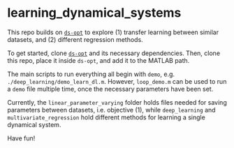 # learning_dynamical_systems

This repo builds on [`ds-opt`](https://github.com/nbfigueroa/ds-opt) to explore (1) transfer learning between similar datasets, and (2) different regression methods.

To get started, clone [`ds-opt`](https://github.com/nbfigueroa/ds-opt) and its necessary dependencies. Then, clone this repo, place it inside `ds-opt`, and add it to the MATLAB path.

The main scripts to run everything all begin with `demo`, e.g. `./deep_learning/demo_learn_dl.m`. However, `loop_demo.m` can be used to run a `demo` file multiple time, once the necessary parameters have been set.

Currently, the `linear_parameter_varying` folder holds files needed for saving parameters between datasets, i.e. objective (1), while `deep_learning` and `multivariate_regression` hold different methods for learning a single dynamical system.

Have fun!


